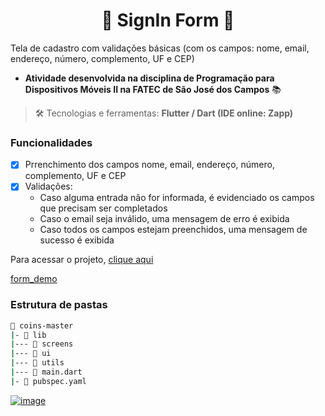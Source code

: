 <h1 align="center"> 📱 SignIn Form 📱 </h1>

Tela de cadastro com validações básicas (com os campos: nome, email, endereço, número, complemento, UF e CEP)

- **Atividade desenvolvida na disciplina de Programação para Dispositivos Móveis II na FATEC de São José dos Campos** 📚

> 🛠️ Tecnologias e ferramentas: **Flutter / Dart (IDE online: Zapp)**

### Funcionalidades

- [x] Prrenchimento dos campos nome, email, endereço, número, complemento, UF e CEP
- [x] Validações:
  - Caso alguma entrada não for informada, é evidenciado os campos que precisam ser completados
  - Caso o email seja inválido, uma mensagem de erro é exibida
  - Caso todos os campos estejam preenchidos, uma mensagem de sucesso é exibida

Para acessar o projeto, [clique aqui](https://z3hg06rr3hh0.zapp.page/#/)

[form_demo](https://user-images.githubusercontent.com/69374340/236355539-feb3d542-59d6-44f3-a192-4429c287682b.webm)

### Estrutura de pastas

```bash
📂 coins-master
|- 📁 lib
|--- 📁 screens
|--- 📁 ui
|--- 📁 utils
|--- 📄 main.dart
|- 📄 pubspec.yaml
```

[![image](https://img.shields.io/badge/✨%20Maria%20Gabriela%20Reis,%202023-LinkedIn-009973?style=flat-square)](https://www.linkedin.com/in/mariagabrielareis/)
